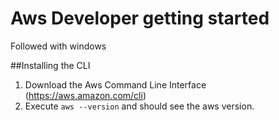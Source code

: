 # Aws Developer getting started
Followed with windows

##Installing the CLI

1. Download the Aws Command Line Interface (https://aws.amazon.com/cli)
2. Execute `aws --version` and should see the aws version.

